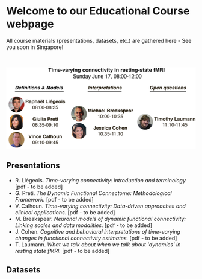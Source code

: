 # Welcome to our Educational Course webpage

All course materials (presentations, datasets, etc.) are gathered here - See you soon in Singapore!

&nbsp;

![Course Overview](/docs/overview.png)

## Presentations

* R. Liégeois. _Time-varying connectivity: introduction and terminology._ [pdf - to be added]
* G. Preti. _The Dynamic Functional Connectome: Methodological Framework._ [pdf - to be added]
* V. Calhoun. _Time-varying connectivity: Data-driven approaches and clinical applications._ [pdf - to be added]
* M. Breakspear. _Neuronal models of dynamic functional connectivity: Linking scales and data modalities._ [pdf - to be added]
* J. Cohen. _Cognitive and behavioral interpretations of time-varying changes in functional connectivity estimates._ [pdf - to be added]
* T. Laumann. _What we talk about when we talk about 'dynamics' in resting state fMRI._ [pdf - to be added]


## Datasets





